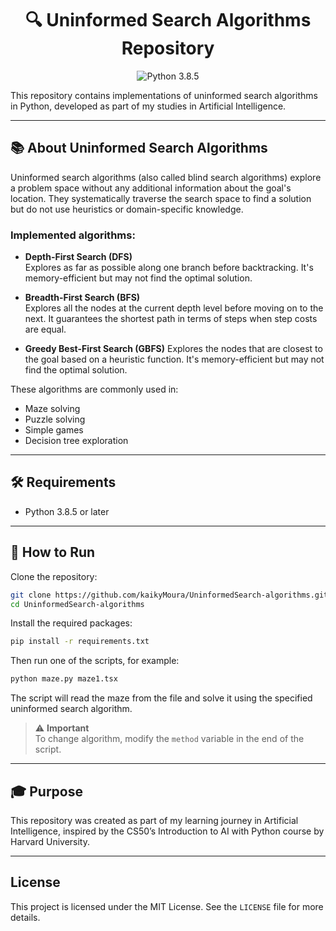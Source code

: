 <h1 align="center">🔍 Uninformed Search Algorithms Repository</h1>

<p align="center">
  <img src="https://img.shields.io/badge/Python-3.8.5-blue" alt="Python 3.8.5">
</p>

<p>
  This repository contains implementations of uninformed search algorithms in Python, developed as part of my studies in Artificial Intelligence.
</p>

---

## 📚 About Uninformed Search Algorithms

Uninformed search algorithms (also called blind search algorithms) explore a problem space without any additional information about the goal's location. They systematically traverse the search space to find a solution but do not use heuristics or domain-specific knowledge.

### Implemented algorithms:

- **Depth-First Search (DFS)**  
  Explores as far as possible along one branch before backtracking. It's memory-efficient but may not find the optimal solution.

- **Breadth-First Search (BFS)**  
  Explores all the nodes at the current depth level before moving on to the next. It guarantees the shortest path in terms of steps when step costs are equal.

- **Greedy Best-First Search (GBFS)**
  Explores the nodes that are closest to the goal based on a heuristic function. It's memory-efficient but may not find the optimal solution.

These algorithms are commonly used in:
- Maze solving
- Puzzle solving
- Simple games
- Decision tree exploration

---

## 🛠️ Requirements

- Python 3.8.5 or later

---

## 🚀 How to Run

Clone the repository:

```bash
git clone https://github.com/kaikyMoura/UninformedSearch-algorithms.git
cd UninformedSearch-algorithms
```

Install the required packages:

```bash
pip install -r requirements.txt
```

Then run one of the scripts, for example:
```bash
python maze.py maze1.tsx
```

The script will read the maze from the file and solve it using the specified uninformed search algorithm.

> ⚠️ **Important**
> </br> To change algorithm, modify the `method` variable in the end of the script.

---

## 🎓 Purpose
This repository was created as part of my learning journey in Artificial Intelligence, inspired by the CS50’s Introduction to AI with Python course by Harvard University.

---

## License
This project is licensed under the MIT License. See the `LICENSE` file for more details.
